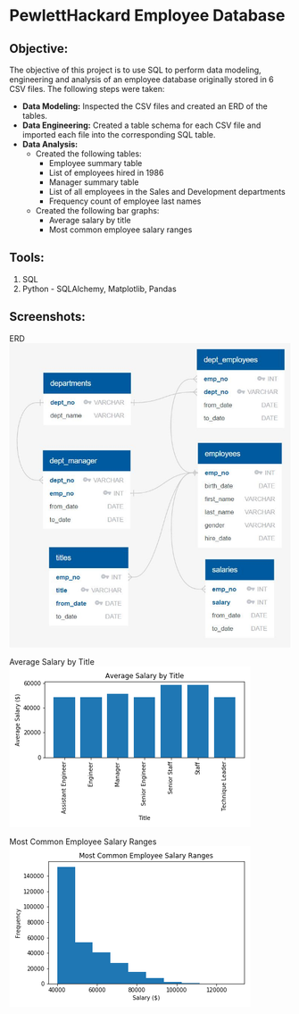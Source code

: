 # PewlettHackard Employee Database

## **Objective:**
The objective of this project is to use SQL to perform data modeling, engineering and analysis of an employee database originally stored in 6 CSV files. The following steps were taken:

* **Data Modeling:** Inspected the CSV files and created an ERD of the tables.
* **Data Engineering:** Created a table schema for each CSV file and imported each file into the corresponding SQL table.
* **Data Analysis:** 
  - Created the following tables: 
    - Employee summary table
    - List of employees hired in 1986
    - Manager summary table
    - List of all employees in the Sales and Development departments
    - Frequency count of employee last names
  - Created the following bar graphs:
    - Average salary by title
    - Most common employee salary ranges

## **Tools:**
1. SQL
2. Python - SQLAlchemy, Matplotlib, Pandas

## **Screenshots:**
ERD
![erd.jpg](images/erd.JPG)

Average Salary by Title
![graph1](images/graph1_average_salary.png)

Most Common Employee Salary Ranges
![graph2](images/graph2_common_salary_ranges.png)
